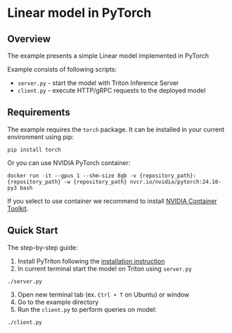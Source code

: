 <!--
Copyright (c) 2022-2023, NVIDIA CORPORATION. All rights reserved.

Licensed under the Apache License, Version 2.0 (the "License");
you may not use this file except in compliance with the License.
You may obtain a copy of the License at

    http://www.apache.org/licenses/LICENSE-2.0

Unless required by applicable law or agreed to in writing, software
distributed under the License is distributed on an "AS IS" BASIS,
WITHOUT WARRANTIES OR CONDITIONS OF ANY KIND, either express or implied.
See the License for the specific language governing permissions and
limitations under the License.
-->

# Linear model in PyTorch

## Overview

The example presents a simple Linear model implemented in PyTorch

Example consists of following scripts:

- `server.py` - start the model with Triton Inference Server
- `client.py` - execute HTTP/gRPC requests to the deployed model

## Requirements

The example requires the `torch` package. It can be installed in your current environment using pip:

```shell
pip install torch
```

Or you can use NVIDIA PyTorch container:
```shell
docker run -it --gpus 1 --shm-size 8gb -v {repository_path}:{repository_path} -w {repository_path} nvcr.io/nvidia/pytorch:24.10-py3 bash
```

If you select to use container we recommend to install
[NVIDIA Container Toolkit](https://docs.nvidia.com/datacenter/cloud-native/container-toolkit/overview.html).

## Quick Start

The step-by-step guide:

1. Install PyTriton following the [installation instruction](../../README.md#installation)
2. In current terminal start the model on Triton using `server.py`

```shell
./server.py
```

3. Open new terminal tab (ex. `Ctrl + T` on Ubuntu) or window
4. Go to the example directory
5. Run the `client.py` to perform queries on model:

```shell
./client.py
```

